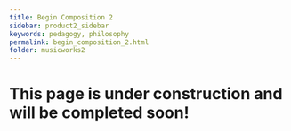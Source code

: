 ```yaml
---
title: Begin Composition 2
sidebar: product2_sidebar
keywords: pedagogy, philosophy
permalink: begin_composition_2.html
folder: musicworks2
---
```


# This page is under construction and will be completed soon!